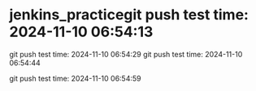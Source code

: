 # jenkins_practicegit push test time: 2024-11-10 06:54:13
git push test time: 2024-11-10 06:54:29
git push test time: 2024-11-10 06:54:44

git push test time: 2024-11-10 06:54:59
